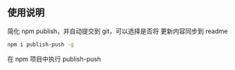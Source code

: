 ## 使用说明

简化 npm publish，并自动提交到 git，可以选择是否将 更新内容同步到 readme

```bash
npm i publish-push -g
```

在 npm 项目中执行 publish-push
